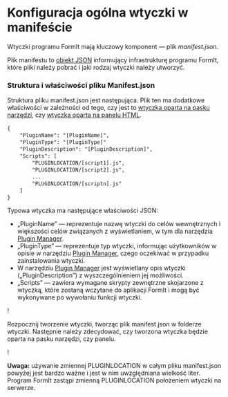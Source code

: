 # Konfiguracja ogólna wtyczki w manifeście

Wtyczki programu FormIt mają kluczowy komponent — plik _manifest.json_.

Plik manifestu to [obiekt JSON](http://www.json.org) informujący infrastrukturę programu FormIt, które pliki należy pobrać i jaki rodzaj wtyczki należy utworzyć.

### Struktura i właściwości pliku Manifest.json

Struktura pliku manifest.json jest następująca. Plik ten ma dodatkowe właściwości w zależności od tego, czy jest to [wtyczka oparta na pasku narzędzi](../additional-development-options/creating-a-toolbar-based-plugin.md), czy [wtyczka oparta na panelu HTML](../additional-development-options/creating-an-html-panel-plugin.md).

```
{
    "PluginName": "[PluginName]",
    "PluginType": "[PluginType]"
    "PluginDescription": "[PluginDescription]",
    "Scripts": [
        "PLUGINLOCATION/[script1].js",
        "PLUGINLOCATION/[script2].js",
        ...
        "PLUGINLOCATION/[scriptn].js"
    ]
}               
```

Typowa wtyczka ma następujące właściwości JSON:

* „PluginName” — reprezentuje nazwę wtyczki do celów wewnętrznych i większości celów związanych z wyświetlaniem, w tym dla narzędzia [Plugin Manager](../../how-to-use-plug-ins.md#plugin-manager).
* „PluginType” — reprezentuje typ wtyczki, informując użytkowników w opisie w narzędziu [Plugin Manager](../../how-to-use-plug-ins.md#plugin-manager), czego oczekiwać w przypadku zainstalowania wtyczki.
* W narzędziu [Plugin Manager](../../how-to-use-plug-ins.md#plugin-manager) jest wyświetlany opis wtyczki („PluginDescription”) z wyszczególnieniem jej możliwości.
* „Scripts” — zawiera wymagane skrypty zewnętrzne skojarzone z wtyczką, które zostaną wczytane do aplikacji FormIt i mogą być wykonywane po wywołaniu funkcji wtyczki.

\![](<../../../.gitbook/assets/image (5) (1).png>)

Rozpocznij tworzenie wtyczki, tworząc plik manifest.json w folderze wtyczki. Następnie należy zdecydować, czy tworzona wtyczka będzie oparta na pasku narzędzi, czy panelu.

\![](<../../../.gitbook/assets/image (36).png>)

**Uwaga:** używanie zmiennej PLUGINLOCATION w całym pliku manifest.json powyżej jest bardzo ważne i jest w nim uwzględniana wielkość liter. Program FormIt zastąpi zmienną PLUGINLOCATION położeniem wtyczki na serwerze.
